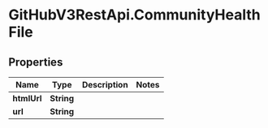 # GitHubV3RestApi.CommunityHealthFile

## Properties

Name | Type | Description | Notes
------------ | ------------- | ------------- | -------------
**htmlUrl** | **String** |  | 
**url** | **String** |  | 


